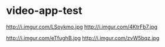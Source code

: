 # video-app-test

http://i.imgur.com/LSoykmo.jpg
http://i.imgur.com/4KtrFb7.jpg

http://i.imgur.com/eTfughB.jpg
http://i.imgur.com/zvW5bqz.jpg
